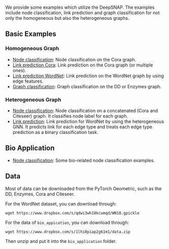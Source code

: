 We provide some examples which utilize the DeepSNAP.
The examples include node classification, link prediction and graph classification for not only the homogeneous but also the heterogeneous graphs.

## Basic Examples

### Homogeneous Graph
* [Node classification](node_classification_cora_old.py): Node classification on the Cora graph.
* [Link prediction Cora](link_prediction_cora.py): Link prediction on the Cora graph (or multiple ones).
* [Link prediction WordNet](wn_prediction.py): Link prediction on the WordNet graph by using edge features.
* [Graph classification](graph_classification.py): Graph classification on the DD or Enzymes graph.

### Heterogeneous Graph
* [Node classification](heterogeneous/node_classification.py): Node classification on a concatenated (Cora and Citeseer) graph. It classifies node label for each graph.
* [Link prediction](heterogeneous/link_prediction.py): Link prediction for WordNet by using the heterogeneous GNN. It predicts link for each edge type and treats each edge type prediction as a binary classification task.

## Bio Application
* [Node classification](bio_application): Some bio-related node classification examples.

## Data
Most of data can be downloaded from the PyTorch Geometric, such as the DD, Enzymes, Cora and Citeseer.

For the WordNet dataset, you can download through:
```
wget https://www.dropbox.com/s/qdwi3wh18kcumqd/WN18.gpickle
```

For the data of `bio_appication`, you can download through:
```
wget https://www.dropbox.com/s/1lhi0piap2g61m1/data.zip
```
Then unzip and put it into the `bio_application` folder.

